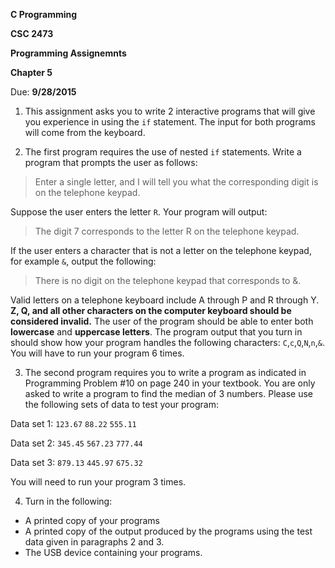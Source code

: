 **C Programming**

**CSC 2473**

**Programming Assignemnts**

**Chapter 5**


Due: **9/28/2015**

1. This assignment asks you to write 2 interactive programs that will give you experience in using the `if` statement.  The input for both programs will come from the keyboard.

2. The first program requires the use of nested `if` statements.  Write a program that prompts the user as follows:
  >Enter a single letter, and I will tell you what the corresponding digit is on the telephone keypad.

  Suppose the user enters the letter `R`. Your program will output:
  >The digit 7 corresponds to the letter R on the telephone keypad.

  If the user enters a character that is not a letter on the telephone keypad, for example `&`, output the following:
  >There is no digit on the telephone keypad that corresponds to &.

  Valid letters on a telephone keyboard include A through P and R through Y.
  **Z, Q, and all other characters on the computer keyboard should be considered invalid.**
  The user of the program should be able to enter both **lowercase** and **uppercase letters**.
  The program output that you turn in should show how your program handles the following characters: `C`,`c`,`Q`,`N`,`n`,`&`. You will have to run your program 6 times.

3. The second program requires you to write a program as indicated in Programming Problem #10 on page 240 in your textbook.
  You are only asked to write a program to find the median of 3 numbers.  Please use the following sets of data to test your program:

  Data set 1: `123.67`  `88.22` `555.11`

  Data set 2: `345.45`  `567.23` `777.44`

  Data set 3: `879.13`  `445.97` `675.32`

  You will need to run your program 3 times.

4. Turn in the following:
  - A printed copy of your programs
  - A printed copy of the output produced by the programs using the test data given in paragraphs 2 and 3.
  - The USB device containing your programs.
